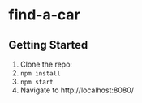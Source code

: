 # find-a-car

## Getting Started
1. Clone the repo: 
2. `npm install`
3. `npm start`
4. Navigate to http://localhost:8080/